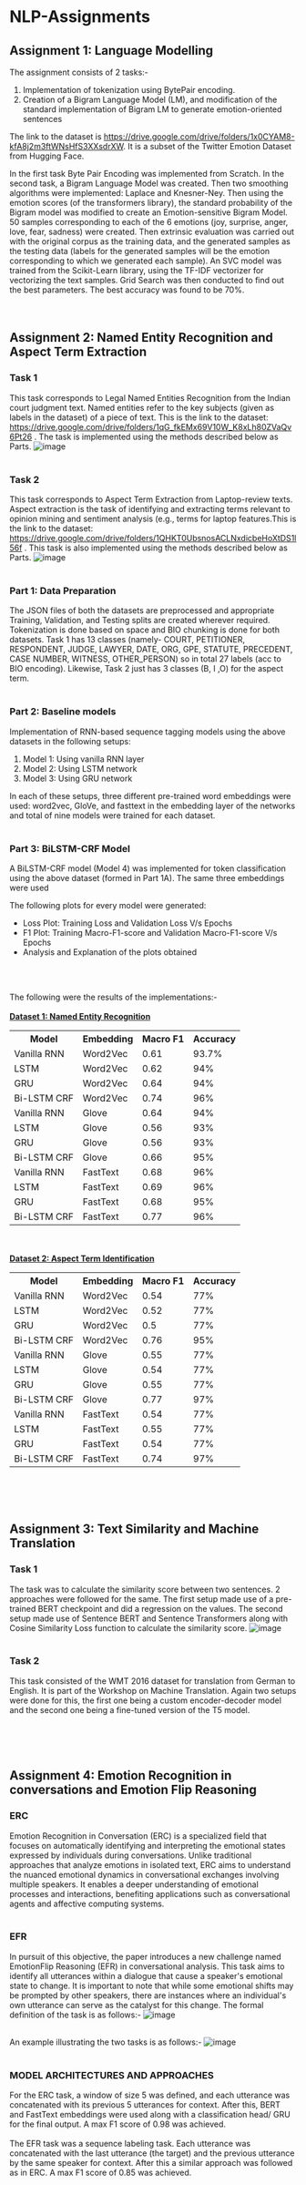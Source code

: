 # NLP-Assignments

## Assignment 1: Language Modelling
The assignment consists of 2 tasks:-
1. Implementation of tokenization using BytePair encoding.
2. Creation of a Bigram Language Model (LM), and modification of the standard implementation of Bigram LM to generate emotion-oriented sentences

The link to the dataset is https://drive.google.com/drive/folders/1x0CYAM8-kfA8j2m3ftWNsHfS3XXsdrXW. It is a subset of the Twitter Emotion Dataset from Hugging Face.

In the first task Byte Pair Encoding was implemented from Scratch. In the second task, a Bigram Language Model was created. Then two smoothing algorithms were implemented: Laplace and Knesner-Ney. Then using the emotion scores (of the transformers library), the standard probability of the Bigram model was modified to create an Emotion-sensitive Bigram Model. 50 samples corresponding to each of the 6 emotions (joy, surprise, anger, love, fear, sadness) were created. Then extrinsic evaluation was carried out with the original corpus as the training data, and the generated samples as the testing data (labels for the generated samples will be the emotion corresponding to which we generated each sample). An SVC model was trained from the Scikit-Learn library, using the TF-IDF vectorizer for vectorizing the text samples. Grid Search was then conducted to find out the best parameters. The best accuracy was found to be 70%. 
<br><br><br>

## Assignment 2: Named Entity Recognition and Aspect Term Extraction

### Task 1
This task corresponds to Legal Named Entities Recognition from the Indian court judgment text. Named entities refer to the key subjects (given as labels in the dataset) of a piece of text. This is the link to the dataset: https://drive.google.com/drive/folders/1qG_fkEMx69V10W_K8xLh80ZVaQv6Pt26 . The task is implemented using the methods described below as Parts. 
![image](https://github.com/arjit06/NLP-Assignments/assets/108218688/d92275a0-566c-4ebe-bc5a-a40392405923)
<br><br>

### Task 2 
This task corresponds to Aspect Term Extraction from Laptop-review texts. Aspect extraction is the task of identifying and extracting terms relevant to opinion mining and sentiment analysis (e.g., terms for laptop features.This is the link to the dataset: https://drive.google.com/drive/folders/1QHKT0UbsnosACLNxdicbeHoXtDS1l56f . This task is also implemented using the methods described below as Parts. 
![image](https://github.com/arjit06/NLP-Assignments/assets/108218688/9cf85945-56cf-46ff-bdbd-44bb7c526ff3)
<br><br>

### Part 1: Data Preparation
The JSON files of both the datasets are preprocessed and appropriate Training, Validation, and Testing splits are created wherever required. Tokenization is done based on space and BIO chunking is done for both datasets. Task 1 has 13 classes (namely- COURT, PETITIONER, RESPONDENT, JUDGE, LAWYER, DATE, ORG, GPE, STATUTE, PRECEDENT, CASE NUMBER, WITNESS, OTHER_PERSON) so in total 27 labels (acc to BIO encoding). Likewise, Task 2 just has 3 classes (B, I ,O) for the aspect term. 
<br><br>

### Part 2: Baseline models
Implementation of RNN-based sequence tagging models using the above datasets  in the following setups:

<ol>
<li> Model 1: Using vanilla RNN layer </li>
<li> Model 2: Using LSTM network </li>
<li> Model 3: Using GRU network </li>
</ol>

In each of these setups, three different pre-trained word embeddings were used: word2vec, GloVe, and fasttext in the embedding layer of the networks and total of nine models were trained for each dataset.
<br><br>

### Part 3: BiLSTM-CRF Model
A BiLSTM-CRF model (Model 4) was implemented for token classification using the above dataset (formed in Part 1A). The same three embeddings were used 


The following plots for every model were generated: 
<ul>
<li>Loss Plot: Training Loss and Validation Loss V/s Epochs</li>
<li>F1 Plot: Training Macro-F1-score and Validation Macro-F1-score V/s Epochs</li>
<li>Analysis and Explanation of the plots obtained</li>
</ul>
<br><br>


The following were the results of the implementations:- 
<br><br>
<b><u>Dataset 1: Named Entity Recognition</u></b>

<table>
  <tr>
    <th>Model</th>
    <th>Embedding</th>
    <th>Macro F1</th>
    <th>Accuracy</th>
  </tr>
  <tr>
    <td>Vanilla RNN</td>
    <td>Word2Vec</td>
    <td>0.61</td>
    <td>93.7%</td>
  </tr>
  <tr>
    <td>LSTM</td>
    <td>Word2Vec</td>
    <td>0.62</td>
    <td>94%</td>
  </tr>
  <tr>
    <td>GRU</td>
    <td>Word2Vec</td>
    <td>0.64</td>
    <td>94%</td>
  </tr>
  <tr>
    <td>Bi-LSTM CRF</td>
    <td>Word2Vec</td>
    <td>0.74</td>
    <td>96%</td>
  </tr>
  <tr>
    <td>Vanilla RNN</td>
    <td>Glove</td>
    <td>0.64</td>
    <td>94%</td>
  </tr>
  <tr>
    <td>LSTM</td>
    <td>Glove</td>
    <td>0.56</td>
    <td>93%</td>
  </tr>
  <tr>
    <td>GRU</td>
    <td>Glove</td>
    <td>0.56</td>
    <td>93%</td>
  </tr>
  <tr>
    <td>Bi-LSTM CRF</td>
    <td>Glove</td>
    <td>0.66</td>
    <td>95%</td>
  </tr>
  <tr>
    <td>Vanilla RNN</td>
    <td>FastText</td>
    <td>0.68</td>
    <td>96%</td>
  </tr>
  <tr>
    <td>LSTM</td>
    <td>FastText</td>
    <td>0.69</td>
    <td>96%</td>
  </tr>
  <tr>
    <td>GRU</td>
    <td>FastText</td>
    <td>0.68</td>
    <td>95%</td>
  </tr>
  <tr>
    <td>Bi-LSTM CRF</td>
    <td>FastText</td>
    <td>0.77</td>
    <td>96%</td>
  </tr>
</table>


<br><br>
<b><u>Dataset 2: Aspect Term Identification</u></b>

<table>
  <tr>
    <th>Model</th>
    <th>Embedding</th>
    <th>Macro F1</th>
    <th>Accuracy</th>
  </tr>
  <tr>
    <td>Vanilla RNN</td>
    <td>Word2Vec</td>
    <td>0.54</td>
    <td>77%</td>
  </tr>
  <tr>
    <td>LSTM</td>
    <td>Word2Vec</td>
    <td>0.52</td>
    <td>77%</td>
  </tr>
  <tr>
    <td>GRU</td>
    <td>Word2Vec</td>
    <td>0.5</td>
    <td>77%</td>
  </tr>
  <tr>
    <td>Bi-LSTM CRF</td>
    <td>Word2Vec</td>
    <td>0.76</td>
    <td>95%</td>
  </tr>
  <tr>
    <td>Vanilla RNN</td>
    <td>Glove</td>
    <td>0.55</td>
    <td>77%</td>
  </tr>
  <tr>
    <td>LSTM</td>
    <td>Glove</td>
    <td>0.54</td>
    <td>77%</td>
  </tr>
  <tr>
    <td>GRU</td>
    <td>Glove</td>
    <td>0.55</td>
    <td>77%</td>
  </tr>
  <tr>
    <td>Bi-LSTM CRF</td>
    <td>Glove</td>
    <td>0.77</td>
    <td>97%</td>
  </tr>
  <tr>
    <td>Vanilla RNN</td>
    <td>FastText</td>
    <td>0.54</td>
    <td>77%</td>
  </tr>
  <tr>
    <td>LSTM</td>
    <td>FastText</td>
    <td>0.55</td>
    <td>77%</td>
  </tr>
  <tr>
    <td>GRU</td>
    <td>FastText</td>
    <td>0.54</td>
    <td>77%</td>
  </tr>
  <tr>
    <td>Bi-LSTM CRF</td>
    <td>FastText</td>
    <td>0.74</td>
    <td>97%</td>
  </tr>
</table>

<br><br><br>

## Assignment 3: Text Similarity and Machine Translation

### Task 1
The task was to calculate the similarity score between two sentences. 2 approaches were followed for the same. The first setup made use of a pre-trained BERT checkpoint and did a regression on the values. The second setup made use of Sentence BERT and Sentence Transformers along with Cosine Similarity Loss function to calculate the similarity score.
![image](https://github.com/arjit06/NLP-Assignments/assets/108218688/7ec7224a-88a1-416c-9a2c-1c89f152a332)
<br><br>

### Task 2 
This task consisted of the WMT 2016 dataset for translation from German to English. It is part of the Workshop on Machine Translation. Again two setups were done for this, the first one being a custom encoder-decoder model and the second one being a fine-tuned version of the T5 model.

<br><br><br>

## Assignment 4: Emotion Recognition in conversations and Emotion Flip Reasoning 

### ERC 
Emotion Recognition in Conversation (ERC) is a specialized field that focuses on automatically
identifying and interpreting the emotional states expressed by individuals during conversations.
Unlike traditional approaches that analyze emotions in isolated text, ERC aims to understand
the nuanced emotional dynamics in conversational exchanges involving multiple speakers. It
enables a deeper understanding of emotional processes and interactions, benefiting
applications such as conversational agents and affective computing systems.
<br><br>

### EFR 
In pursuit of this objective, the paper introduces a new challenge named EmotionFlip Reasoning
(EFR) in conversational analysis. This task aims to identify all utterances within a dialogue that
cause a speaker's emotional state to change. It is important to note that while some emotional
shifts may be prompted by other speakers, there are instances where an individual's own
utterance can serve as the catalyst for this change. The formal definition of the task is as follows:- 
![image](https://github.com/arjit06/NLP-Assignments/assets/108218688/2e533255-5e39-4e6d-a9e2-a223bf168e1c)
<br><br>

An example illustrating the two tasks is as follows:-
![image](https://github.com/arjit06/NLP-Assignments/assets/108218688/1e62ebb0-4116-4c42-89cc-1e8caff1cc14)
<br><br>

### MODEL ARCHITECTURES AND APPROACHES
For the ERC task, a window of size 5 was defined, and each utterance was concatenated with its previous 5 utterances for context. After this, BERT and FastText embeddings were used along with a classification head/ GRU for the final output. A max F1 score of 0.98 was achieved. <br><br>
The EFR task was a sequence labeling task. Each utterance was concatenated with the last utterance (the target) and the previous utterance by the same speaker for context. After this a similar approach was followed as in ERC. A max F1 score of 0.85 was achieved. 
